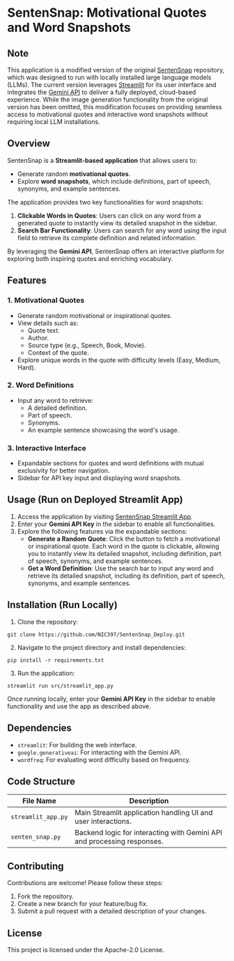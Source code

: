# SentenSnap: Motivational Quotes and Word Snapshots

## Note
This application is a modified version of the original [SentenSnap](https://github.com/NIC397/SentenSnap "SentenSnap") repository, which was designed to run with locally installed large language models (LLMs). The current version leverages [Streamlit](https://streamlit.io/) for its user interface and integrates the [Gemini API](https://ai.google.dev/gemini-api/docs/api-key) to deliver a fully deployed, cloud-based experience. While the image generation functionality from the original version has been omitted, this modification focuses on providing seamless access to motivational quotes and interactive word snapshots without requiring local LLM installations.


## Overview
SentenSnap is a **Streamlit-based application** that allows users to:
- Generate random **motivational quotes**.
- Explore **word snapshots**, which include definitions, part of speech, synonyms, and example sentences.

The application provides two key functionalities for word snapshots:
1. **Clickable Words in Quotes**: Users can click on any word from a generated quote to instantly view its detailed snapshot in the sidebar.
2. **Search Bar Functionality**: Users can search for any word using the input field to retrieve its complete definition and related information.

By leveraging the **Gemini API**, SentenSnap offers an interactive platform for exploring both inspiring quotes and enriching vocabulary.


## Features
### 1. **Motivational Quotes**
- Generate random motivational or inspirational quotes.
- View details such as:
  - Quote text.
  - Author.
  - Source type (e.g., Speech, Book, Movie).
  - Context of the quote.
- Explore unique words in the quote with difficulty levels (Easy, Medium, Hard).

### 2. **Word Definitions**
- Input any word to retrieve:
  - A detailed definition.
  - Part of speech.
  - Synonyms.
  - An example sentence showcasing the word's usage.

### 3. **Interactive Interface**
- Expandable sections for quotes and word definitions with mutual exclusivity for better navigation.
- Sidebar for API key input and displaying word snapshots.


## Usage (Run on Deployed Streamlit App)
1. Access the application by visiting [SentenSnap Streamlit App](https://sentensnap.streamlit.app/).
2. Enter your **Gemini API Key** in the sidebar to enable all functionalities.
3. Explore the following features via the expandable sections:
   - **Generate a Random Quote**: Click the button to fetch a motivational or inspirational quote. Each word in the quote is clickable, allowing you to instantly view its detailed snapshot, including definition, part of speech, synonyms, and example sentences.
   - **Get a Word Definition**: Use the search bar to input any word and retrieve its detailed snapshot, including its definition, part of speech, synonyms, and example sentences.


## Installation (Run Locally)
1. Clone the repository:
```
git clone https://github.com/NIC397/SentenSnap_Deploy.git
```
2. Navigate to the project directory and install dependencies:
```
pip install -r requirements.txt
```
3. Run the application:
```
streamlit run src/streamlit_app.py
```
Once running locally, enter your **Gemini API Key** in the sidebar to enable functionality and use the app as described above.


## Dependencies
- `streamlit`: For building the web interface.
- `google.generativeai`: For interacting with the Gemini API.
- `wordfreq`: For evaluating word difficulty based on frequency.


## Code Structure
| File Name         | Description                                                  |
|--------------------|--------------------------------------------------------------|
| `streamlit_app.py` | Main Streamlit application handling UI and user interactions. |
| `senten_snap.py`   | Backend logic for interacting with Gemini API and processing responses. |


## Contributing
Contributions are welcome! Please follow these steps:
1. Fork the repository.
2. Create a new branch for your feature/bug fix.
3. Submit a pull request with a detailed description of your changes.

## License
This project is licensed under the Apache-2.0 License.

